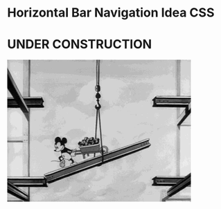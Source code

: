 # Horizontal Bar Navigation Idea CSS



# UNDER CONSTRUCTION
![horizontalbarnavigation](assets/ucmickey.gif)